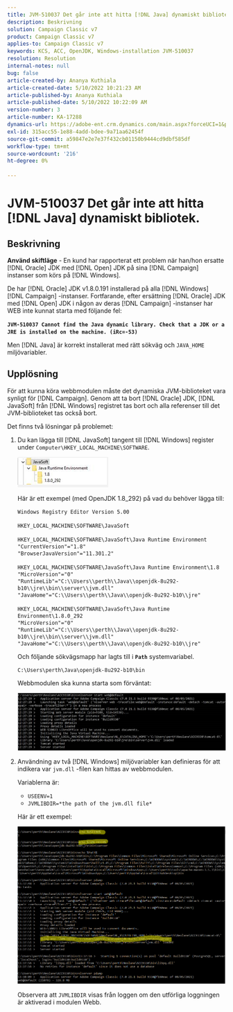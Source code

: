 ```yaml
---
title: JVM-510037 Det går inte att hitta [!DNL Java] dynamiskt bibliotek.
description: Beskrivning
solution: Campaign Classic v7
product: Campaign Classic v7
applies-to: Campaign Classic v7
keywords: KCS, ACC, OpenJDK, Windows-installation JVM-510037
resolution: Resolution
internal-notes: null
bug: false
article-created-by: Ananya Kuthiala
article-created-date: 5/10/2022 10:21:23 AM
article-published-by: Ananya Kuthiala
article-published-date: 5/10/2022 10:22:09 AM
version-number: 3
article-number: KA-17288
dynamics-url: https://adobe-ent.crm.dynamics.com/main.aspx?forceUCI=1&pagetype=entityrecord&etn=knowledgearticle&id=dbe864eb-4ad0-ec11-a7b5-0022480a8e40
exl-id: 315acc55-1e88-4add-bdee-9a71aa62454f
source-git-commit: a59847e2e7e37f432cb01150b9444cd9dbf585df
workflow-type: tm+mt
source-wordcount: '216'
ht-degree: 0%

---
```


# JVM-510037 Det går inte att hitta [!DNL Java] dynamiskt bibliotek.

## Beskrivning

<b>Använd skiftläge</b> - En kund har rapporterat ett problem när han/hon ersatte [!DNL Oracle] JDK med [!DNL Open] JDK på sina [!DNL Campaign] instanser som körs på [!DNL Windows].

De har [!DNL Oracle] JDK v1.8.0.191 installerad på alla [!DNL Windows] [!DNL Campaign] -instanser. Fortfarande, efter ersättning [!DNL Oracle] JDK med [!DNL Open] JDK i någon av deras [!DNL Campaign] -instanser har WEB inte kunnat starta med följande fel:

<b>`JVM-510037 Cannot find the Java dynamic library. Check that a JDK or a JRE is installed on the machine. (iRc=-53)`</b>

Men [!DNL Java] är korrekt installerat med rätt sökväg och `JAVA_HOME` miljövariabler.

## Upplösning

För att kunna köra webbmodulen måste det dynamiska JVM-biblioteket vara synligt för [!DNL Campaign]. Genom att ta bort [!DNL Oracle] JDK, [!DNL JavaSoft] från [!DNL Windows] registret tas bort och alla referenser till det JVM-biblioteket tas också bort.

Det finns två lösningar på problemet:

1. Du kan lägga till [!DNL JavaSoft] tangent till [!DNL Windows] register under `Computer\HKEY_LOCAL_MACHINE\SOFTWARE`.

   ![](assets/de72732e-d310-ec11-b6e6-000d3a597e01.png)

   Här är ett exempel (med OpenJDK 1.8_292) på vad du behöver lägga till:

   ```
   Windows Registry Editor Version 5.00
   
   HKEY_LOCAL_MACHINE\SOFTWARE\JavaSoft
   
   HKEY_LOCAL_MACHINE\SOFTWARE\JavaSoft\Java Runtime Environment
   "CurrentVersion"="1.8"
   "BrowserJavaVersion"="11.301.2"
   
   HKEY_LOCAL_MACHINE\SOFTWARE\JavaSoft\Java Runtime Environment\1.8
   "MicroVersion"="0"
   "RuntimeLib"="C:\\Users\\perth\\Java\\openjdk-8u292-b10\\jre\\bin\\server\\jvm.dll"
   "JavaHome"="C:\\Users\\perth\\Java\\openjdk-8u292-b10\\jre"
   
   HKEY_LOCAL_MACHINE\SOFTWARE\JavaSoft\Java Runtime Environment\1.8.0_292
   "MicroVersion"="0"
   "RuntimeLib"="C:\\Users\\perth\\Java\\openjdk-8u292-b10\\jre\\bin\\server\\jvm.dll"
   "JavaHome"="C:\\Users\\perth\\Java\\openjdk-8u292-b10\\jre"
   ```

   Och följande sökvägsmapp har lagts till i <b>`Path`</b> systemvariabel.

   ```
   C:\Users\perth\Java\openjdk-8u292-b10\bin
   ```

   Webbmodulen ska kunna starta som förväntat:

   ![](assets/f9d275cf-d910-ec11-b6e6-000d3a597e01.png)

1. Användning av två [!DNL Windows] miljövariabler kan definieras för att indikera var `jvm.dll` -filen kan hittas av webbmodulen.

   Variablerna är:

   - `USEENV=1`
   - `JVMLIBDIR=*the path of the jvm.dll file*`

   Här är ett exempel:

   ![](assets/108e8694-d814-ec11-b6e6-002248047155.png)

   Observera att `JVMLIBDIR` visas från loggen om den utförliga loggningen är aktiverad i modulen Webb.
